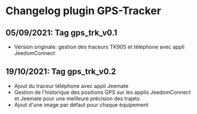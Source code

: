 # Changelog plugin GPS-Tracker


## 05/09/2021: Tag gps_trk_v0.1

- Version originale: gestion des traceurs TK905 et téléphone avec appli JeedomConnect

## 19/10/2021: Tag gps_trk_v0.2

- Ajout du traceur téléphone avec appli Jeemate
- Gestion de l'historique des positions GPS sur les applis JeedomConnect et Jeemate pour une meilleure précision des trajets
- Ajout d'une image par défaut pour chaque équipement
